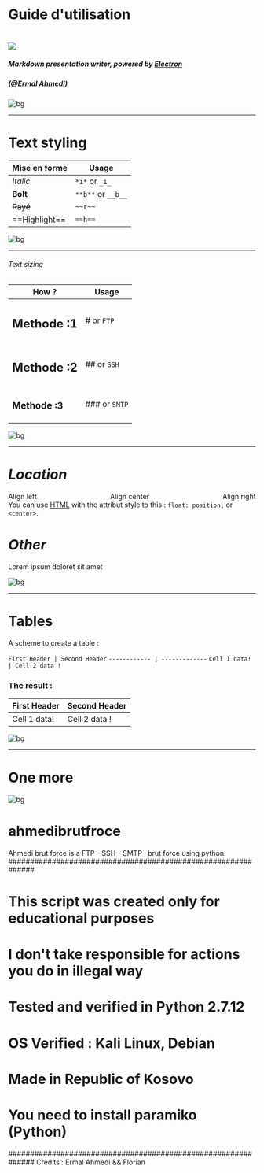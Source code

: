 Guide d'utilisation
===
<!-- $theme: gaia -->
# ![](https://swissclouding.com/miranio/background.jpg)

##### Markdown presentation writer, powered by [Electron](http://electron.atom.io/)

##### ([@Ermal Ahmedi](https://twitter.com/ErmalAhmedi))

![bg](https://swissclouding.com/miranio/background.jpg)

---

# Text styling

Mise en forme | Usage
------------- | -----
*Italic* | `*i*` or `_i_`
**Bolt** | `**b**` or `__b__`
~~Rayé~~ | `~~r~~`
==Highlight==| `==h==`

![bg](https://swissclouding.com/miranio/background.jpg)

---

###### Text sizing
How ?       | Usage
----------- | -----
<h2>Methode :1</h2> | # or `FTP`
<h2>Methode :2</h2> | ## or `SSH`
<h3>Methode :3</h3> | ### or `SMTP`

![bg](/Users/Aaron/Pictures/Camera%20Roll/bg.jpg)

---

# *Location*

<span style="float: left;">Align left</span><center>Align center<span style="float: right;">Align right</span></center>
You can use [HTML](https://html.com) with the attribut style to this : `float: position;` or `<center>`.

# *Other*
Lorem ipsum doloret sit amet 

![bg](https://swissclouding.com/miranio/background.jpg)

---

# Tables

A scheme to create a table : 

`First Header | Second Header`
`------------ | -------------`
`Cell 1 data! | Cell 2 data !`
<br>
### The result :
First Header | Second Header
------------ | -------------
Cell 1 data! | Cell 2 data !

![bg](https://swissclouding.com/miranio/background.jpg)

---

# One more
![bg](https://swissclouding.com/miranio/background.jpg)



# ahmedibrutfroce
Ahmedi brut force is a FTP - SSH - SMTP , brut force using python.
##############################################################
# This script was created only for educational purposes      #
# I don't take responsible for actions you do in illegal way #
# Tested and verified in Python 2.7.12                       #
# OS Verified : Kali Linux, Debian                           #
# Made in Republic of Kosovo                                 #
# You need to install paramiko (Python)                      #
##############################################################
Credits : Ermal Ahmedi && Florian 
